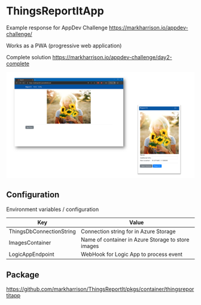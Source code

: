 # ThingsReportItApp

Example response for AppDev Challenge <https://markharrison.io/appdev-challenge/>

Works as a PWA (progressive web application)

Complete solution <https://markharrison.io/appdev-challenge/day2-complete>

![](docs/scrn1.png)


## Configuration

Environment variables / configuration 

| Key                      | Value     |  
|--------------------------|-----------| 
| ThingsDbConnectionString | Connection string for in Azure Storage  |  
| ImagesContainer          | Name of container in Azure Storage to store images  |  
| LogicAppEndpoint         | WebHook for Logic App to process event   |   


## Package 

<https://github.com/markharrison/ThingsReportIt/pkgs/container/thingsreportitapp>

